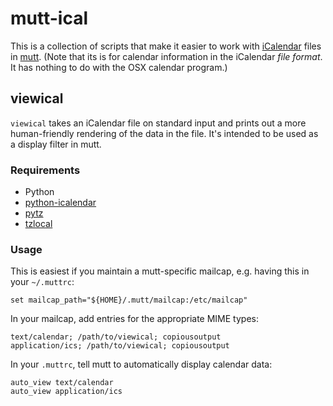 mutt-ical
=========

This is a collection of scripts that make it easier to work with
[iCalendar][] files in [mutt][].  (Note that its is for calendar
information in the iCalendar *file format*.  It has nothing to do with the
OSX calendar program.)

  [iCalendar]: https://en.wikipedia.org/wiki/iCalendar
  [mutt]: http://www.mutt.org


viewical
--------

`viewical` takes an iCalendar file on standard input and prints out a more
human-friendly rendering of the data in the file.  It's intended to be
used as a display filter in mutt.

### Requirements

* Python
* [python-icalendar](http://icalendar.readthedocs.org/)
* [pytz](http://pythonhosted.org/pytz/)
* [tzlocal](https://github.com/regebro/tzlocal)

### Usage

This is easiest if you maintain a mutt-specific mailcap, e.g. having this
in your `~/.muttrc`:

    set mailcap_path="${HOME}/.mutt/mailcap:/etc/mailcap"

In your mailcap, add entries for the appropriate MIME types:

    text/calendar; /path/to/viewical; copiousoutput
    application/ics; /path/to/viewical; copiousoutput

In your `.muttrc`, tell mutt to automatically display calendar data:

    auto_view text/calendar
    auto_view application/ics
    

